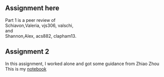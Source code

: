 ## Assignment here
Part 1 is a peer review of     
Schiavon,Valeria, vjs306, valschi,     
and     
Shannon,Alex, acs882, clapham13.
             
## Assignment 2
In this assignment, I worked alone and got some guidance from Zhiao Zhou    
This is my [notebook](https://raw.githubusercontent.com/hx517/PUI2017_hx517/master/HW9_hx517/geopandas_census_hx517.ipynb)
